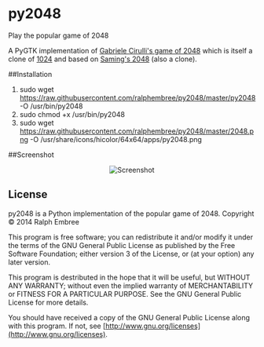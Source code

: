 py2048
======

Play the popular game of 2048

A PyGTK implementation of [Gabriele Cirulli's game of 2048](https://github.com/gabrielecirulli/2048) which is itself a clone of [1024](https://play.google.com/store/apps/details?id=com.veewo.a1024) and based on [Saming's 2048](http://saming.fr/p/2048/) (also a clone).

##Installation
1. sudo wget https://raw.githubusercontent.com/ralphembree/py2048/master/py2048 -O /usr/bin/py2048
2. sudo chmod +x /usr/bin/py2048
3. sudo wget https://raw.githubusercontent.com/ralphembree/py2048/master/2048.png -O /usr/share/icons/hicolor/64x64/apps/py2048.png

##Screenshot

<p align="center">
  <img src="https://github.com/ralphembree/py2048/blob/master/screenshot.png" alt="Screenshot"/>
</p>

## License
py2048 is a Python implementation of the popular game of 2048.
Copyright © 2014 Ralph Embree

This program is free software; you can redistribute it and/or modify
it under the terms of the GNU General Public License as published by
the Free Software Foundation; either version 3 of the License, or
(at your option) any later version.

This program is destributed in the hope that it will be useful,
but WITHOUT ANY WARRANTY; without even the implied warranty of
MERCHANTABILITY or FITNESS FOR A PARTICULAR PURPOSE.  See the
GNU General Public License for more details.

You should have received a copy of the GNU General Public License along
with this program.  If not, see [http://www.gnu.org/licenses](http://www.gnu.org/licenses).

